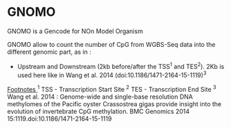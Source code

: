 # GNOMO
GNOMO is a Gencode for NOn Model Organism

GNOMO allow to count the number of CpG from WGBS-Seq data into the different genomic part, as in :

- Upstream and Downstream (2kb before/after the TSS<sup>1</sup> and TES<sup>2</sup>).
2Kb is used here like in Wang et al. 2014 (doi:10.1186/1471-2164-15-1119)<sup>3</sup>


<u> Footnotes </u>
<sup>1</sup> TSS - Transcription Start Site
<sup>2</sup> TES - Transcription End Site
<sup>3</sup> Wang et al. 2014 : Genome-wide and single-base resolution DNA methylomes of the Pacific oyster Crassostrea gigas provide insight into the evolution of invertebrate CpG methylation. BMC Genomics 2014 15:1119.doi:10.1186/1471-2164-15-1119


